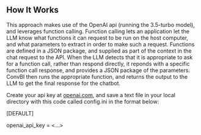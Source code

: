 ## How It Works

This approach makes use of the OpenAI api (running the 3.5-turbo model), and leverages function calling.
Function calling lets an application let the LLM know what functions it can request to be run on the host computer, 
and what parameters to extract in order to make such a request. Functions are defined in a JSON package, and supplied 
as part of the context in the chat request to the API. When the LLM detects that it is appropriate to ask for a function call, 
rather than respond directly, it reponds with a specific function call response, and provides a JSON package of the parameters. 
ConvBI then runs the appropriate function, and returns the output to the LLM to get the final response for the chatbot.

Create your api key at [openai.com](https://openai.com/), and save a text file in your local directory with this code called config.ini in the format below:

[DEFAULT]

openai_api_key = <...>


